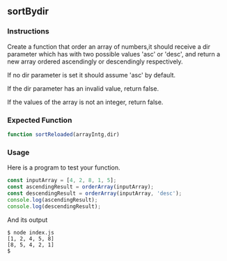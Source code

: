 ## sortBydir

### Instructions

Create a function that order an array of numbers,it should receive a dir parameter which has with two possible values 'asc' or 'desc', and return a new array ordered ascendingly or descendingly respectively. 

If no dir parameter is set it should assume 'asc' by default. 

If the dir parameter has an invalid value, return false.

If the values of the array is not an integer, return false.


### Expected Function

```js
function sortReloaded(arrayIntg,dir)

```

### Usage

Here is a program to test your function.

```js
const inputArray = [4, 2, 8, 1, 5];
const ascendingResult = orderArray(inputArray);
const descendingResult = orderArray(inputArray, 'desc');
console.log(ascendingResult);
console.log(descendingResult);
```

And its output

```console
$ node index.js
[1, 2, 4, 5, 8]
[8, 5, 4, 2, 1]
$
```
